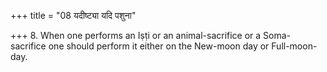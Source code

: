+++
title = "08 यदीष्ट्या यदि पशुना"

+++
8. When one performs an Iṣṭi or an animal-sacrifice or a Soma-sacrifice one should perform it either on the New-moon day or Full-moon-day. 
